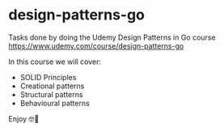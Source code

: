 # design-patterns-go

Tasks done by doing the Udemy Design Patterns in Go course <https://www.udemy.com/course/design-patterns-go>

In this course we will cover:

- SOLID Principles
- Creational patterns
- Structural patterns
- Behavioural patterns

Enjoy 🤓🤍
